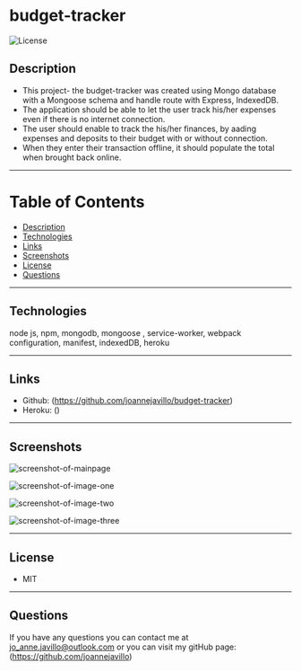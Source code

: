 # budget-tracker

![License](https://img.shields.io/badge/License-MIT-purple)

## Description 
- This project- the budget-tracker was created using Mongo database with a Mongoose schema and handle route with Express, IndexedDB.
- The application should be able to let the user track his/her expenses even if there is no internet connection.
- The user should enable to track the his/her finances, by aading expenses and deposits to their budget with or without connection. 
- When they enter their transaction offline, it should populate the total when brought back online.

 ---
# Table of Contents 

  - [Description](#Description)
  - [Technologies](#Technologies)
  - [Links](#Links)
  - [Screenshots](#Screenshots)
  - [License](#License)
  - [Questions](#questions)
---

## Technologies
node js, npm, mongodb, mongoose , service-worker, webpack configuration, manifest, indexedDB, heroku

---
## Links
 - Github: (https://github.com/joannejavillo/budget-tracker)
 - Heroku: ()
 
---
## Screenshots
![screenshot-of-mainpage](./assets/icons/budget-page.png)

![screenshot-of-image-one](./assets/images/fitnessone.png)

![screenshot-of-image-two](./assets/images/fitnesstwo.png)

![screenshot-of-image-three](./assets/images/fitnessthree.png)

---
## License
- MIT
---
## Questions
If you have any questions you can contact me at jo_anne.javillo@outlook.com or you can visit my gitHub page: (https://github.com/joannejavillo)